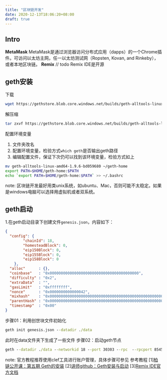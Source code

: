 ```yaml
---
title: "区块链开发"
date: 2020-12-13T18:06:20+08:00
draft: true
---
```

## Intro
**MetaMask**
MetaMask是通过浏览器访问分布式应用（dapps）的一个Chrome插件。可访问以太坊主网，任一以太坊测试网（Ropsten, Kovan, and Rinkeby），或者本地区块链。
**Remix**
// todo Remix IDE是开源

## geth安装
下载
```bash
wget https://gethstore.blob.core.windows.net/builds/geth-alltools-linux-amd64-1.9.6-bd059680.tar.gz
```
解压缩
```bash
tar zxvf https://gethstore.blob.core.windows.net/builds/geth-alltools-linux-amd64-1.9.6-bd059680.tar.gz
```
配置环境变量
1. 文件夹改名
2. 配置环境变量，检验方式`which geth`是否输出geth路径
3. 编辑配置文件，保证下次仍可以找到该环境变量，检验方式如上
```bash
mv geth-alltools-linux-amd64-1.9.6-bd059680 ~/geth-home
export PATH=$HOME/geth-home:$PATH
echo `export PATH=$HOME/geth-home:$PATH` >> ~/.bashrc
```
note:
区块链开发最好用类unix系统，如ubuntu、Mac，否则可能不太稳定。如果是windows电脑可以选择用虚拟机或者双系统。

## geth启动
1.在geth启动目录下创建文件`genesis.json`，内容如下：
```json
{
  "config": {
        "chainId": 18,
        "homesteadBlock": 0,
        "eip150Block": 0,
        "eip155Block": 0,
        "eip158Block": 0
    },
  "alloc"      : {},
  "coinbase"   : "0x0000000000000000000000000000000000000000",
  "difficulty" : "0x2",
  "extraData"  : "",
  "gasLimit"   : "0xffffffff",
  "nonce"      : "0x0000000000000042",
  "mixhash"    : "0x0000000000000000000000000000000000000000000000000000000000000000",
  "parentHash" : "0x0000000000000000000000000000000000000000000000000000000000000000",
  "timestamp"  : "0x00"
}
```
步骤01：利用创世块文件初始化
```cmd
geth init genesis.json --datadir ./data
```
此时在data文件夹下生成了一些文件
步骤02：启动geth节点
```cmd
geth --datadir ./data --networkid 18 --port 30303 --rpc  --rpcport 8545 --rpcapi 'db,net,eth,web3,personal' --rpccorsdomain "*" --gasprice 0 --allow-insecure-unlock  console 2> 1.log
```



note:
官方教程推荐使用clef工具进行账户管理，具体步骤可参见
参考教程
[1][柏链公开课：第五期 Geth的安装](https://www.bilibili.com/video/BV1gK4y1x7BC)
[2][讲师github：Geth安装与启动](https://github.com/yekai1003/rungeth/blob/master/Geth%E5%AE%89%E8%A3%85%E4%B8%8E%E5%90%AF%E5%8A%A8.md)
[3][Remix IDE官方文档](https://remix-ide.readthedocs.io/en/latest/#)